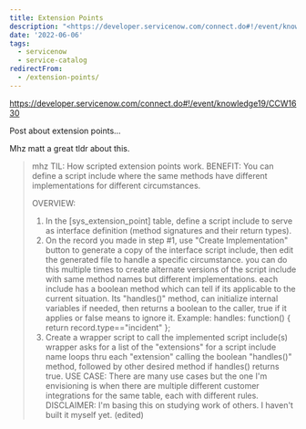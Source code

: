 ```yaml
---
title: Extension Points
description: "<https://developer.servicenow.com/connect.do#!/event/knowledge19/CCW1630>\r\n\r\nPost about extension points...\r\n\r\nMhz matt a great tldr about this.\r\n\r\n> mhz \r\n>..."
date: '2022-06-06'
tags:
  - servicenow
  - service-catalog
redirectFrom:
  - /extension-points/
---
```


<https://developer.servicenow.com/connect.do#!/event/knowledge19/CCW1630>

Post about extension points...

Mhz matt a great tldr about this.

> mhz 
> TIL: How scripted extension points work.
> BENEFIT: You can define a script include where the same methods have different implementations for different circumstances.
>
> OVERVIEW:
>
> 1. In the \[sys_extension_point] table, define a script include to serve as interface definition (method signatures and their return types).
> 2. On the record you made in step #1, use "Create Implementation" button to generate a copy of the interface script include, then edit the generated file to handle a specific circumstance.
>    you can do this multiple times to create alternate versions of the script include with same method names but different implementations.
>    each include has a boolean method which can tell if its applicable to the current situation.
>    Its "handles()" method, can initialize internal variables if needed, then returns a boolean to the caller, true if it applies or false means to ignore it.
>    Example:  handles: function() { return record.type=="incident" };
> 3. Create a wrapper script to call the implemented script include(s)
>    wrapper asks for a list of the "extensions" for a script include name
>    loops thru each "extension" calling the boolean "handles()" method, followed by other desired method if handles() returns true.
>    USE CASE: There are many use cases but the one I'm envisioning is when there are multiple different customer integrations for the same table, each with different rules.
>    DISCLAIMER: I'm basing this on studying work of others. I haven't built it myself yet. (edited)
